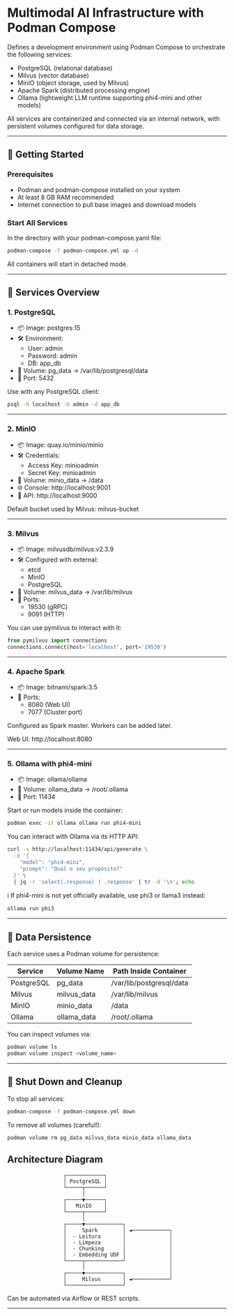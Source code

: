 # Multimodal AI Infrastructure with Podman Compose

Defines a development environment using Podman Compose to orchestrate the following services:

- PostgreSQL (relational database)
- Milvus (vector database)
- MinIO (object storage, used by Milvus)
- Apache Spark (distributed processing engine)
- Ollama (lightweight LLM runtime supporting phi4-mini and other models)

All services are containerized and connected via an internal network, with persistent volumes configured for data storage.

---

## 🚀 Getting Started

### Prerequisites

- Podman and podman-compose installed on your system
- At least 8 GB RAM recommended
- Internet connection to pull base images and download models

### Start All Services

In the directory with your podman-compose.yaml file:

```bash
podman-compose -f podman-compose.yml up -d
```

All containers will start in detached mode.

---

## 🧱 Services Overview

### 1. PostgreSQL

- 📦 Image: postgres:15
- 🛠 Environment:
  - User: admin
  - Password: admin
  - DB: app_db
- 📂 Volume: pg_data → /var/lib/postgresql/data
- 📡 Port: 5432

Use with any PostgreSQL client:

```bash
psql -h localhost -U admin -d app_db
```

---

### 2. MinIO

- 📦 Image: quay.io/minio/minio
- 🛠 Credentials:
  - Access Key: minioadmin
  - Secret Key: minioadmin
- 📂 Volume: minio_data → /data
- 🌐 Console: http://localhost:9001
- 📡 API: http://localhost:9000

Default bucket used by Milvus: milvus-bucket

---

### 3. Milvus

- 📦 Image: milvusdb/milvus:v2.3.9
- 🛠 Configured with external:
  - etcd
  - MinIO
  - PostgreSQL
- 📂 Volume: milvus_data → /var/lib/milvus
- 📡 Ports:
  - 19530 (gRPC)
  - 9091 (HTTP)

You can use pymilvus to interact with it:

```python
from pymilvus import connections
connections.connect(host='localhost', port='19530')
```

---

### 4. Apache Spark

- 📦 Image: bitnami/spark:3.5
- 📡 Ports:
  - 8080 (Web UI)
  - 7077 (Cluster port)

Configured as Spark master. Workers can be added later.

Web UI: http://localhost:8080

---

### 5. Ollama with phi4-mini

- 📦 Image: ollama/ollama
- 📂 Volume: ollama_data → /root/.ollama
- 📡 Port: 11434

Start or run models inside the container:

```bash
podman exec -it ollama ollama run phi4-mini
```

You can interact with Ollama via its HTTP API:

```bash
curl -s http://localhost:11434/api/generate \
  -d '{
    "model": "phi4-mini",
    "prompt": "Qual o seu propósito?"
  }' \
  | jq -r 'select(.response) | .response' | tr -d '\n'; echo
```

ℹ️ If phi4-mini is not yet officially available, use phi3 or llama3 instead:

```bash
ollama run phi3
```

---

## 💾 Data Persistence

Each service uses a Podman volume for persistence:

| Service    | Volume Name   | Path Inside Container              |
|------------|---------------|------------------------------------|
| PostgreSQL | pg_data       | /var/lib/postgresql/data           |
| Milvus     | milvus_data   | /var/lib/milvus                    |
| MinIO      | minio_data    | /data                              |
| Ollama     | ollama_data   | /root/.ollama                      |

You can inspect volumes via:

```bash
podman volume ls
podman volume inspect <volume_name>
```

---

## 🧹 Shut Down and Cleanup

To stop all services:

```bash
podman-compose -f podman-compose.yml down
```

To remove all volumes (careful!):

```bash
podman volume rm pg_data milvus_data minio_data ollama_data
```

## Architecture Diagram
```
                  ┌────────────┐
                  │ PostgreSQL │
                  └─────┬──────┘
                        │
                  ┌─────▼──────┐
                  │   MinIO    │
                  └─────┬──────┘
                        │
                  ┌─────▼────────────┐
                  │     Spark        │ ◄────────────┐
                  │  - Leitura       │              │
                  │  - Limpeza       │              │
                  │  - Chunking      │              │
                  │  - Embedding UDF │              │
                  └─────┬────────────┘              │
                        │                           │
                  ┌─────▼────────────┐              │
                  │     Milvus       │ ◄────────────┘
                  └──────────────────┘
```
Can be automated via Airflow or REST scripts.

---

<!-- ## 🧠 Next Steps

- Add Spark workers and job submission support
- Connect your LLM-based module to Milvus and PostgreSQL
- Build custom REST or WebSocket APIs for inference and vector search -->